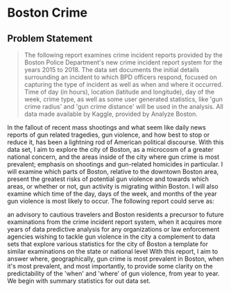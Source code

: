 # Boston Crime

## Problem Statement

>The following report examines crime incident reports provided by the Boston Police Department's new crime incident report system for the years 2015 to 2018. The data set documents the initial details surrounding an incident to which BPD officers respond, focused on capturing the type of incident as well as when and where it occurred. Time of day (in hours), location (latitude and longitude), day of the week, crime type, as well as some user generated statistics, like 'gun crime radius' and 'gun crime distance' will be used in the analysis. All data made available by Kaggle, provided by Analyze Boston.

In the fallout of recent mass shootings and what seem like daily news reports of gun related tragedies, gun violence, and how best to stop or reduce it, has been a lightning rod of American political discourse. With this data set, I aim to explore the city of Boston, as a microcosm of a greater national concern, and the areas inside of the city where gun crime is most prevalent; emphasis on shootings and gun-related homicides in particular. I will examine which parts of Boston, relative to the downtown Boston area, present the greatest risks of potential gun violence and towards which areas, or whether or not, gun activity is migrating within Boston. I will also examine which time of the day, days of the week, and months of the year gun violence is most likely to occur. The following report could serve as:

an advisory to cautious travelers and Boston residents
a precursor to future examinations from the crime incident report system, when it acquires more years of data
predictive analysis for any organizations or law enforcement agencies wishing to tackle gun violence in the city
a complement to data sets that explore various statistics for the city of Boston
a template for similar examinations on the state or national level
With this report, I aim to answer where, geographically, gun crime is most prevalent in Boston, when it's most prevalent, and most importantly, to provide some clarity on the predictability of the 'when' and 'where' of gun violence, from year to year. We begin with summary statistics for out data set.
